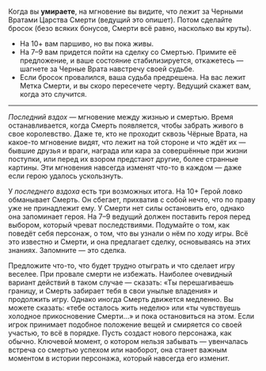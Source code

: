 Когда вы **умираете**, на мгновение вы видите, что лежит за Черными Вратами Царства Смерти (ведущий это опишет). Потом сделайте бросок (безо всяких бонусов, Смерти всё равно, насколько вы круты).
- На 10+ вам паршиво, но вы пока живы.
- На 7–9 вам придется пойти на сделку со Смертью. Примите её предложение, и ваше состояние стабилизируется, откажетесь — шагнете за Черные Врата навстречу своей судьбе.
- Если бросок провалился, ваша судьба предрешена. На вас лежит Метка Смерти, и вы скоро пересечете черту. Ведущий скажет вам, когда это случится.
---
*Последний вздох* — мгновение между жизнью и смертью. Время останавливается, когда Смерть появляется, чтобы забрать живого в свое королевство. Даже те, кто не проходит сквозь Чёрные Врата, на какое-то мгновение видят, что лежит на той стороне и что ждёт их — бывшие друзья и враги, награда или кара за совершённые при жизни поступки, или перед их взором предстают другие, более странные картины. Эти мгновения навсегда изменят что-то в каждом — даже если герою удалось ускользнуть.

У *последнего вздоха* есть три возможных итога. На 10+ Герой ловко обманывает Смерть. Он сбегает, прихватив с собой нечто, что по праву уже не принадлежит ему. У Смерти нет силы остановить его, однако она запоминает героя. На 7–9 ведущий должен поставить героя перед выбором, который чреват последствиями. Подумайте о том, как поведёт себя персонаж, о том, что вы узнали о нём по ходу игры. Всё это известно и Смерти, и она предлагает сделку, основываясь на этих знаниях. Запомните — это сделка.

Предложите что-то, что будет трудно отыграть и что сделает игру веселее. При провале смерти не избежать. Наиболее очевидный вариант действий в таком случае — сказать: «Ты перешагиваешь границу, и Смерть забирает тебя в свои унылые владения» и продолжить игру. Однако иногда Смерть движется медленно. Вы можете сказать: «тебе осталось жить неделю» или «ты чувствуешь холодное прикосновение Смерти...» и пока остановиться на этом. Если игрок принимает подобное положение вещей и смиряется со своей участью, то всё в порядке. Пусть создаст нового персонажа, как обычно. Ключевой момент, о котором нельзя забывать — увенчалась встреча со смертью успехом или наоборот, она станет важным моментом в истории персонажа, который навсегда его изменит.